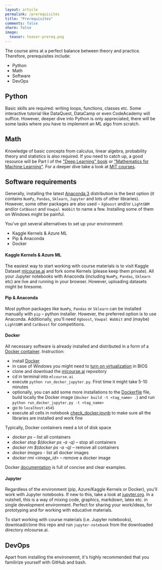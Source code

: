 ```yaml
---
layout: article
permalink: /prerequisites
title: "Prerequisites"
comments: false
share: false
image:
  teaser: teaser-prereq.png
---
```


The course aims at a perfect balance between theory and practice. Therefore, prerequisites include:
 - Python
 - Math
 - Software
 - DevOps 

## Python
Basic skills are required: writing loops, functions, classes etc. Some interactive tutorial like DataQuest, DataCamp or even CodeAcademy will suffice. However, deeper dive into Python is only appreciated, there will be some tasks where you have to implement an ML algo from scratch.

## Math
Knowledge of basic concepts from calculus, linear algebra, probability theory and statistics is also required. If you need to catch up, a good resource will be Part I of the ["Deep Learning" book](http://www.deeplearningbook.org/) or ["Mathematics for Machine Learning"](https://mml-book.github.io/). For a deeper dive take a look at [MIT courses](https://ocw.mit.edu/courses/mathematics/).

## Software requirements
Generally, installing the latest [Anaconda 3](https://www.anaconda.com/download/) distribution is the best option (it contains `NumPy`, `Pandas`, `Sklearn`, `Jupyter` and lots of other libraries). However, some other packages are also used – `Xgboost` and/or `LightGBM` and/or `CatBoost` and `Vowpal Wabbit` to name a few. Installing some of them on Windows might be painful.

You've got several alternatives to set up your environment:
 - Kaggle Kernels & Azure ML
 - Pip & Anaconda
 - Docker

#### Kaggle Kernels & Azure ML
The easiest way to start working with course materials is to visit Kaggle Dataset [mlcourse.ai](https://www.kaggle.com/kashnitsky/mlcourse) and fork some Kernels (please keep them private). All your Jupyter notebooks with Anaconda (including `NumPy`, `Pandas`, `Sklearn` etc) are live and running in your browser. However, uploading datasets might be tiresome.

#### Pip & Anaconda
Most python packages like  `NumPy`, `Pandas` or  `Sklearn` can be installed manually with `pip` – python installer. However, the preferred option is to use Anaconda. Additionally, you'll need `Xgboost`, `Vowpal Wabbit` and (maybe) `LightGBM` and `CatBoost` for competitions. 

#### Docker
All necessary software is already installed and distributed in a form of a [Docker container](https://hub.docker.com/r/festline/mlcourse_open/). Instruction:

 - install [Docker](https://docs.docker.com/engine/installation/)
 - in case of Windows you might need to [turn on virtualization](http://www.sysprobs.com/disable-enable-virtualization-technology-bios) in BIOS
 - clone and download the [mlcourse.ai](https://github.com/Yorko/mlcourse.ai) repository
 - cd in terminal into `mlcourse.ai`
 - execute `python run_docker_jupyter.py`. First time it might take 5-10 minutes
 - optionally, you can add some more installations to the [Dockerfile](https://github.com/Yorko/mlcourse_open/blob/master/Dockerfile) file, build locally the Docker image (`docker build -t <tag_name> .`) and run `python run_docker_jupyter.py -t <tag_name>`
 - go to `localhost:4545`
 - execute all cells in notebook [check_docker.ipynb](https://github.com/Yorko/mlcourse_open/blob/master/docker_files/check_docker.ipynb) to make sure all the libraries are installed and work fine

Typically, Docker containers need a lot of disk space
- *docker ps* – list all containers
- *docker stop $(docker ps -a -q)* – stop all containers
- *docker rm $(docker ps -a -q)* – remove all containers
- *docker images* - list all docker images
- *docker rmi \<image_id\>* – remove a docker image

Docker [documentation](https://docs.docker.com/engine/getstarted/) is full of concise and clear examples. 

#### Jupyter
Regardless of the environment (pip, Azure/Kaggle Kernels or Docker), you'll work with Jupyter notebooks. If new to this, take a look at [jupyter.org](http://jupyter.org/). In a nutshell, this is a way of mixing code, graphics, markdown, latex etc. in single development environment. Perfect for sharing your work/ideas, for prototyping and for working with educative materials. 

To start working with course materials (i.e. Jupyter notebooks), download/clone this repo and run `jupyter-notebook` from the downloaded directory mlcourse.ai.

## DevOps
Apart from installing the environemnt, it's highly recommended that you familirize yourself with GitHub and bash. 

